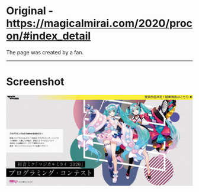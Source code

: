 # Original - https://magicalmirai.com/2020/procon/#index_detail

The page was created by a fan.
<hr>
<h1>Screenshot</h1>
<img src="ss.JPG">
